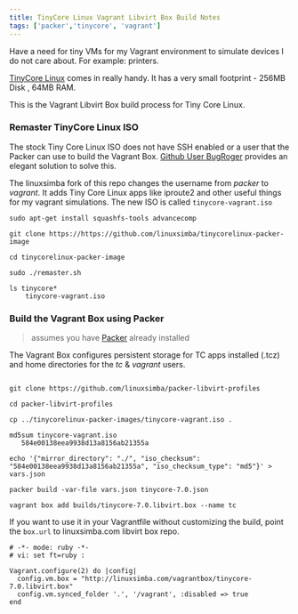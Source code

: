 ```yaml
---
title: TinyCore Linux Vagrant Libvirt Box Build Notes
tags: ['packer','tinycore', 'vagrant']
---
```


Have a need for tiny VMs for my Vagrant environment to simulate devices I do not care about. For example: printers.

[TinyCore Linux](http://tinycorelinux.net/) comes in really handy. It has a very small footprint - 256MB Disk , 64MB RAM.

This is the Vagrant  Libvirt Box build process for Tiny Core Linux.

### Remaster TinyCore Linux ISO
The stock Tiny Core Linux ISO does not have SSH enabled or a user that the Packer can use to build the Vagrant Box.  [Github User BugRoger](https://github.com/BugRoger/tinycorelinux-packer-image) provides an elegant solution to solve this.

The linuxsimba fork of this repo changes the username from _packer_ to _vagrant_.
It  adds Tiny Core Linux apps like iproute2 and other useful things for my vagrant simulations.  The new ISO is called ``tinycore-vagrant.iso``

```
sudo apt-get install squashfs-tools advancecomp

git clone https://https://github.com/linuxsimba/tinycorelinux-packer-image

cd tinycorelinux-packer-image

sudo ./remaster.sh

ls tinycore*
    tinycore-vagrant.iso
```

### Build the Vagrant Box using Packer
> assumes you have [Packer](https://www.packer.io/downloads.html) already installed

The Vagrant Box configures persistent storage for TC apps installed (.tcz) and
home directories for the _tc_ & _vagrant_ users.

```

git clone https://github.com/linuxsimba/packer-libvirt-profiles

cd packer-libvirt-profiles

cp ../tinycorelinux-packer-images/tinycore-vagrant.iso .

md5sum tinycore-vagrant.iso
   584e00138eea9938d13a8156ab21355a

echo '{"mirror_directory": "./", "iso_checksum": "584e00138eea9938d13a8156ab21355a", "iso_checksum_type": "md5"}' > vars.json

packer build -var-file vars.json tinycore-7.0.json

vagrant box add builds/tinycore-7.0.libvirt.box --name tc

```

If you want to use it in your Vagrantfile without customizing the build,  point the ``box.url`` to linuxsimba.com libvirt box repo.

```
# -*- mode: ruby -*-
# vi: set ft=ruby :

Vagrant.configure(2) do |config|
  config.vm.box = "http://linuxsimba.com/vagrantbox/tinycore-7.0.libvirt.box"
  config.vm.synced_folder '.', '/vagrant', :disabled => true
end

```

